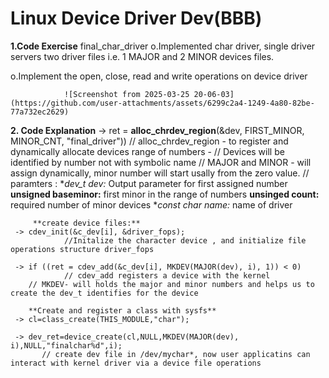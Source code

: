 # Linux Device Driver Dev(BBB)
**1.Code Exercise**
final_char_driver 
   o.Implemented char driver, single driver servers two driver files i.e. 1 MAJOR and 2 MINOR devices files.
        
   o.Implement the open, close, read and write operations on device driver

                ![Screenshot from 2025-03-25 20-06-03](https://github.com/user-attachments/assets/6299c2a4-1249-4a80-82be-77a732ec2629)

  **2. Code Explanation**
         -> ret = **alloc_chrdev_region**(&dev, FIRST_MINOR, MINOR_CNT, "final_driver")) 
	       // alloc_chrdev_region - to register and dynamically allocate devices range of numbers - 
	       // Devices will be identified by number not with symbolic name
	       // MAJOR and MINOR - will assign dynamically, minor number will start usally from the zero value.
	       // paramters : 
	                      **dev_t *dev:** Output parameter for first assigned number
		              **unsigned baseminor:** first minor in the range of numbers
		              **unsinged count:** required number of minor devices
		              **const char *name:** name of driver 
		
         **create device files:**
	 -> cdev_init(&c_dev[i], &driver_fops);
                //Initalize the character device , and initialize file operations structure driver_fops	  
		
	 -> if ((ret = cdev_add(&c_dev[i], MKDEV(MAJOR(dev), i), 1)) < 0)
                // cdev_add registers a device with the kernel
		// MKDEV- will holds the major and minor numbers and helps us to create the dev_t identifies for the device
	
        **Create and register a class with sysfs**
	 -> cl=class_create(THIS_MODULE,"char");

	 -> dev_ret=device_create(cl,NULL,MKDEV(MAJOR(dev), i),NULL,"finalchar%d",i);
           // create dev file in /dev/mychar*, now user applicatins can  interact with kernel driver via a device file operations






